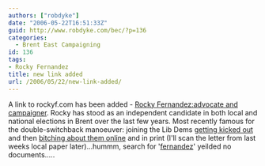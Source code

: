 ```yaml
---
authors: ["robdyke"]
date: "2006-05-22T16:51:33Z"
guid: http://www.robdyke.com/bec/?p=136
categories:
  - Brent East Campaigning
id: 136
tags:
- Rocky Fernandez
title: new link added
url: /2006/05/22/new-link-added/
---
```

A link to rockyf.com has been added - [Rocky Fernandez:advocate and campaigner](http://www.rockyf.com/index.htm). Rocky has stood as an independent candidate in both local and national elections in Brent over the last few years. Most recently famous for the double-switchback manoeuver: joining the Lib Dems [getting kicked out](http://www.wbtimes.co.uk/search/story.aspx?brand=WKCOnline&#038;category=News&#038;itemid=WeED03%20May%202006%2018:55:00:423&#038;tBrand=WKCOnline&#038;tCategory=search) and then [bitching about them online](http://www.rockyf.com/liberal_democrats.htm) and in print (I'll scan the letter from last weeks local paper later)...hummm, search for '[fernandez](http://www.brentlibdems.org.uk/search.php?query=fernandez)' yeilded no documents.....